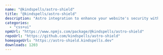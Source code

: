 ```yaml
---
name: "@kindspells/astro-shield"
title: "@kindspells/astro-shield"
description: "Astro integration to enhance your website's security with SubResource Integrity hashes, Content-Security-Policy headers, and other techniques."
categories:
  - "css+ui"
npmUrl: "https://www.npmjs.com/package/@kindspells/astro-shield"
repoUrl: "https://github.com/kindspells/astro-shield"
homepageUrl: "https://astro-shield.kindspells.dev"
downloads: 1203
---
```

